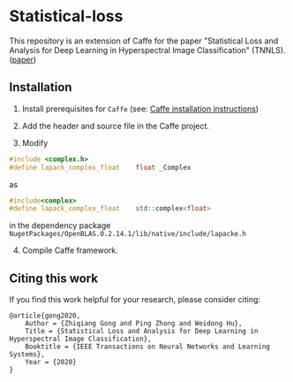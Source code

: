 # Statistical-loss
This repository is an extension of Caffe for the paper "Statistical Loss and Analysis for Deep Learning in Hyperspectral Image Classification" (TNNLS). ([paper](https://arxiv.org/abs/1912.12385))

## Installation
1. Install prerequisites for `Caffe` (see: [Caffe installation instructions](http://caffe.berkeleyvision.org/installation.html))

2. Add the header and source file in the Caffe project.

3. Modify
```cpp
#include <complex.h>
#define lapack_complex_float    float _Complex
```
as
```cpp
#include<complex>
#define lapack_complex_float    std::complex<float>
```
in the dependency package `NugetPackages/OpenBLAS.0.2.14.1/lib/native/include/lapacke.h`

4. Compile Caffe framework.

## Citing this work
If you find this work helpful for your research, please consider citing:

    @article{gong2020,
        Author = {Zhiqiang Gong and Ping Zhong and Weidong Hu},
        Title = {Statistical Loss and Analysis for Deep Learning in Hyperspectral Image Classification},
        Booktitle = {IEEE Transactions on Neural Networks and Learning Systems},
        Year = {2020}
    }
